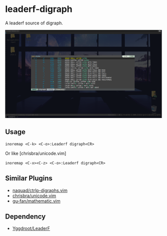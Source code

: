 leaderf-digraph
================

A leaderf source of digraph.

![screenshot]

Usage
-----

``` {.vim}
inoremap <C-k> <C-o>:Leaderf digraph<CR>
```

Or like \[chrisbra/unicode.vim\]

``` {.vim}
inoremap <C-x><C-z> <C-o>:Leaderf digraph<CR>
```

Similar Plugins
---------------

-   [naquad/ctrlp-digraphs.vim]
-   [chrisbra/unicode.vim]
-   [gu-fan/mathematic.vim]

Dependency
----------

-   [Yggdroot/LeaderF]

  [screenshot]: images/screenshot.png "screenshot"
  [naquad/ctrlp-digraphs.vim]: https://github.com/naquad/ctrlp-digraphs.vim
  [chrisbra/unicode.vim]: https://github.com/chrisbra/unicode.vim
  [gu-fan/mathematic.vim]: https://github.com/gu-fan/mathematic.vim
  [Yggdroot/LeaderF]: https://github.com/Yggdroot/LeaderF
